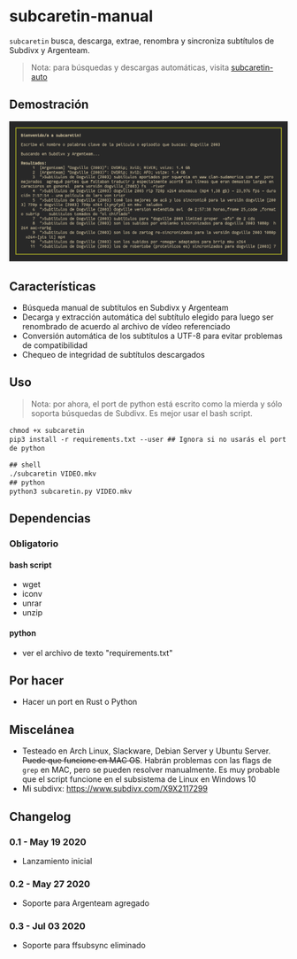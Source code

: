 # subcaretin-manual

`subcaretin` busca, descarga, extrae, renombra y sincroniza subtítulos de Subdivx y Argenteam.

> Nota: para búsquedas y descargas automáticas, visita [subcaretin-auto](https://github.com/vitiko123/subcaretin-auto)

## Demostración
![búsqueda con su bcaretin](screenshots/screen.png "subcaretin en acción")


## Características

* Búsqueda manual de subtítulos en Subdivx y Argenteam
* Decarga y extracción automática del subtítulo elegido para luego ser renombrado de acuerdo al archivo de vídeo referenciado
* Conversión automática de los subtítulos a UTF-8 para evitar problemas de compatibilidad
* Chequeo de integridad de subtítulos descargados
 
## Uso

> Nota: por ahora, el port de python está escrito como la mierda y sólo soporta búsquedas de Subdivx. Es mejor usar el bash script.

```
chmod +x subcaretin
pip3 install -r requirements.txt --user ## Ignora si no usarás el port de python
```
```
## shell
./subcaretin VIDEO.mkv
## python
python3 subcaretin.py VIDEO.mkv
```

## Dependencias
### Obligatorio
#### bash script
* wget
* iconv
* unrar
* unzip
#### python
* ver el archivo de texto "requirements.txt"

## Por hacer

* Hacer un port en Rust o Python

## Miscelánea

* Testeado en Arch Linux, Slackware, Debian Server y Ubuntu Server. ~~Puede que funcione en MAC OS~~. Habrán problemas con las flags de `grep` en MAC, pero se pueden resolver manualmente. Es muy probable que el script funcione en el subsistema de Linux en Windows 10
* Mi subdivx: https://www.subdivx.com/X9X2117299

## Changelog

### 0.1 - May 19 2020

- Lanzamiento inicial

### 0.2 - May 27 2020

- Soporte para Argenteam agregado

### 0.3 - Jul 03 2020

- Soporte para ffsubsync eliminado
